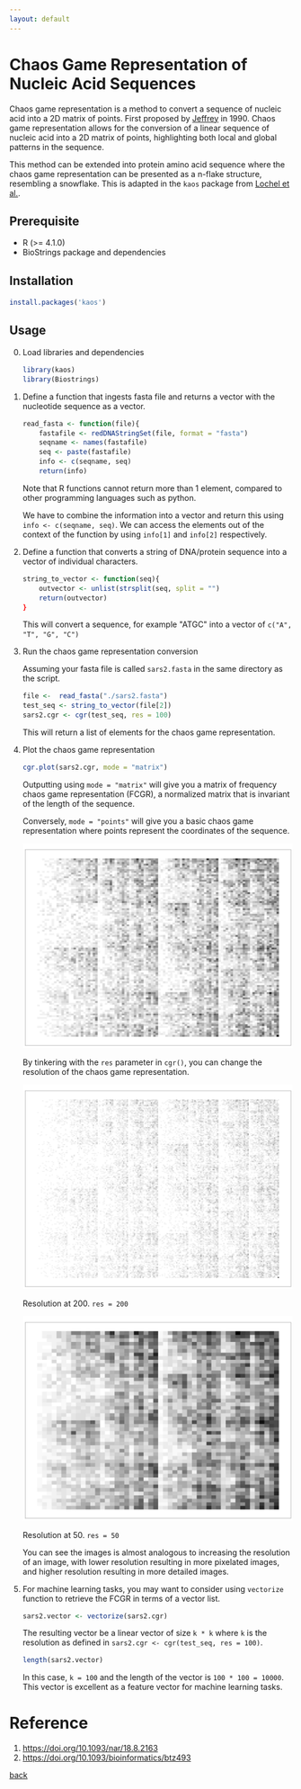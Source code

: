 ```yaml
---
layout: default
---
```


# Chaos Game Representation of Nucleic Acid Sequences

Chaos game representation is a method to convert a sequence of nucleic acid into a 2D matrix of points. First proposed by [Jeffrey](https://doi.org/10.1093/nar/18.8.2163) in 1990. Chaos game representation allows for the conversion of a linear sequence of nucleic acid into a 2D matrix of points, highlighting both local and global patterns in the sequence.

This method can be extended into protein amino acid sequence where the chaos game representation can be presented as a n-flake structure, resembling a snowflake. This is adapted in the `kaos` package from [Lochel et al.](https://doi.org/10.1093/bioinformatics/btz493).

## Prerequisite 

* R (>= 4.1.0)
* BioStrings package and dependencies

## Installation

```r
install.packages('kaos')
```

## Usage

0. Load libraries and dependencies

    ```r
    library(kaos)
    library(Biostrings)
    ```

1. Define a function that ingests fasta file and returns a vector with the nucleotide sequence as a vector.

    ```r
    read_fasta <- function(file){
        fastafile <- redDNAStringSet(file, format = "fasta")
        seqname <- names(fastafile)
        seq <- paste(fastafile)
        info <- c(seqname, seq)
        return(info)
    ```

    Note that R functions cannot return more than 1 element, compared to other programming languages such as python. 

    We have to combine the information into a vector and return this using `info <- c(seqname, seq)`. We can access the elements out of the context of the function by using `info[1]` and `info[2]` respectively.

2. Define a function that converts a string of DNA/protein sequence into a vector of individual characters.

    ```r
    string_to_vector <- function(seq){
        outvector <- unlist(strsplit(seq, split = "")
        return(outvector)
    }
    ```
    This will convert a sequence, for example "ATGC" into a vector of `c("A", "T", "G", "C")`

3. Run the chaos game representation conversion

    Assuming your fasta file is called `sars2.fasta` in the same directory as the script.

    ```r
    file <-  read_fasta("./sars2.fasta")
    test_seq <- string_to_vector(file[2])
    sars2.cgr <- cgr(test_seq, res = 100)
    ```
    
    This will return a list of elements for the chaos game representation.

4. Plot the chaos game representation

    ```r
    cgr.plot(sars2.cgr, mode = "matrix")
    ```

    Outputting using `mode = "matrix"` will give you a matrix of frequency chaos game representation (FCGR), a normalized matrix that is invariant of the length of the sequence.

    Conversely, `mode = "points"` will give you a basic chaos game representation where points represent the coordinates of the sequence.

    ![sars2_cgr_100](../images/chaos/sar2.chaos.png)

    By tinkering with the `res` parameter in `cgr()`, you can change the resolution of the chaos game representation.

    ![sars2_cgr_200](../images/chaos/sars2.cgr.200.png)

    Resolution at 200. `res = 200`

    ![sars2_cgr_50](../images/chaos/sars2.cgr.50.png)

    Resolution at 50. `res = 50`

    You can see the images is almost analogous to increasing the resolution of an image, with lower resolution resulting in more pixelated images, and higher resolution resulting in more detailed images.

5. For machine learning tasks, you may want to consider using `vectorize` function to retrieve the FCGR in terms of a vector list. 

    ```r
    sars2.vector <- vectorize(sars2.cgr)
    ``` 

    The resulting vector be a linear vector of size `k * k` where `k` is the resolution as defined in `sars2.cgr <- cgr(test_seq, res = 100)`.

    ```r
    length(sars2.vector)
    ```

    In this case, `k = 100` and the length of the vector is `100 * 100 = 10000`.
    This vector is excellent as a feature vector for machine learning tasks.

# Reference

1. https://doi.org/10.1093/nar/18.8.2163
2. https://doi.org/10.1093/bioinformatics/btz493

[back](../)

